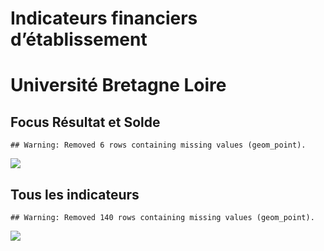 Indicateurs financiers d’établissement
================

# Université Bretagne Loire

## Focus Résultat et Solde

    ## Warning: Removed 6 rows containing missing values (geom_point).

![](université_bretagne_loire_files/figure-gfm/etab.focus-1.png)<!-- -->

## Tous les indicateurs

    ## Warning: Removed 140 rows containing missing values (geom_point).

![](université_bretagne_loire_files/figure-gfm/etab-1.png)<!-- -->
